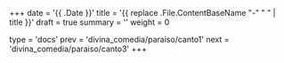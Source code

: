 +++
date = '{{ .Date }}'
title = '{{ replace .File.ContentBaseName "-" " " | title }}'
draft = true
summary = ''
weight = 0

type = 'docs'
prev = 'divina_comedia/paraiso/canto1'
next = 'divina_comedia/paraiso/canto3'
+++
